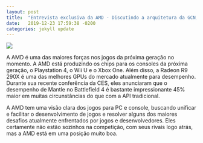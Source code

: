 ```yaml
---
layout: post
title:  "Entrevista exclusiva da AMD - Discutindo a arquitetura da GCN, o desempenho da computação e o futuro, parte 1"
date:   2019-12-23 17:59:38 -0200
categories: jekyll update
---
```



![](http://www.redgamingtech.com/wp-content/uploads/2014/01/exclusive-amd-interview-gpu-compute-and-more.jpg)

A AMD é uma das maiores forças nos jogos da próxima geração no momento. A AMD está produzindo os chips para os consoles da próxima geração, o Playstation 4, o Wii U e o Xbox One. Além disso, a Radeon R9 290X é uma das melhores GPUs do mercado atualmente para desempenho. Durante sua recente conferência da CES, eles anunciaram que o desempenho de Mantle no Battlefield 4 é bastante impressionante 45% maior em muitas circunstâncias do que com a API tradicional.

A AMD tem uma visão clara dos jogos para PC e console, buscando unificar e facilitar o desenvolvimento de jogos e resolver alguns dos maiores desafios atualmente enfrentados por jogos e desenvolvedores. Eles certamente não estão sozinhos na competição, com seus rivais logo atrás, mas a AMD está em uma posição muito boa.

